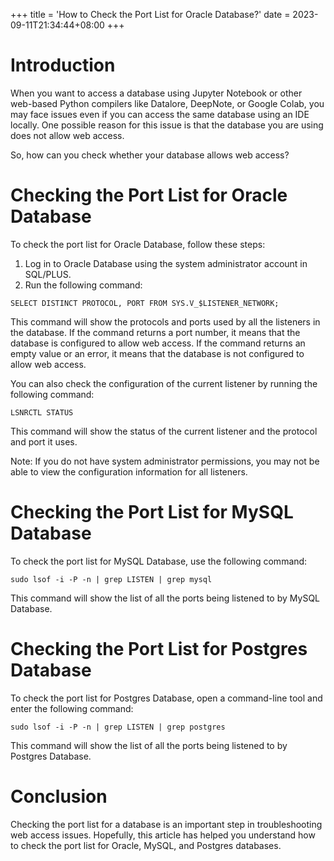 +++
title = 'How to Check the Port List for Oracle Database?'
date = 2023-09-11T21:34:44+08:00
+++


# Introduction
When you want to access a database using Jupyter Notebook or other web-based Python compilers like Datalore, DeepNote, or Google Colab, you may face issues even if you can access the same database using an IDE locally. One possible reason for this issue is that the database you are using does not allow web access.

So, how can you check whether your database allows web access?

# Checking the Port List for Oracle Database
To check the port list for Oracle Database, follow these steps:

1. Log in to Oracle Database using the system administrator account in SQL/PLUS.
2. Run the following command:


```oracle
SELECT DISTINCT PROTOCOL, PORT FROM SYS.V_$LISTENER_NETWORK;
```

This command will show the protocols and ports used by all the listeners in the database. If the command returns a port number, it means that the database is configured to allow web access. If the command returns an empty value or an error, it means that the database is not configured to allow web access.

You can also check the configuration of the current listener by running the following command:

```oracle
LSNRCTL STATUS
```
This command will show the status of the current listener and the protocol and port it uses.

Note: If you do not have system administrator permissions, you may not be able to view the configuration information for all listeners.

# Checking the Port List for MySQL Database
To check the port list for MySQL Database, use the following command:

```mysql
sudo lsof -i -P -n | grep LISTEN | grep mysql
```

This command will show the list of all the ports being listened to by MySQL Database.

# Checking the Port List for Postgres Database
To check the port list for Postgres Database, open a command-line tool and enter the following command:

```mysql
sudo lsof -i -P -n | grep LISTEN | grep postgres
```
This command will show the list of all the ports being listened to by Postgres Database.

# Conclusion
Checking the port list for a database is an important step in troubleshooting web access issues. Hopefully, this article has helped you understand how to check the port list for Oracle, MySQL, and Postgres databases.



